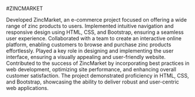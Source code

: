 #ZINCMARKET

Developed ZincMarket, an e-commerce project focused on offering a wide range of zinc products to users. Implemented intuitive navigation and responsive design using HTML, CSS, and Bootstrap, ensuring a seamless user experience.
Collaborated with a team to create an interactive online platform, enabling customers to browse and purchase zinc products effortlessly. Played a key role in designing and implementing the user interface, ensuring a visually appealing and user-friendly website.
Contributed to the success of ZincMarket by incorporating best practices in web development, optimizing site performance, and enhancing overall customer satisfaction. The project demonstrated proficiency in HTML, CSS, and Bootstrap, showcasing the ability to deliver robust and user-centric web applications.
